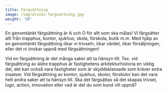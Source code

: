 ```yaml
---
title: Färgsättning
image: /img/alviks-fargsattning.jpg
weight: '50'
---
```

En genomtänkt färgsättning är A och O för allt som ska målas! Vi färgsätter allt från trapphus, kontor, sjukhus, skola, förskola, butik m.m. Med hjälp av en genomtänkt färgsättning ökar vi trivseln, ökar värdet, ökar försäljningen, eller det ni önskar uppnå med färgsättningen!



Vid en färgsättning är det många saker att ta hänsyn till. Tex. vid färgsättning av äldre trapphus är fastighetens arkitekturhistoria en viktig del, det kan också vara fastigheter som är skyddsklassade som kräver extra insatser. Vid färgsättning av kontor, sjukhus, skolor, förskolor kan det vara helt andra saker att ta hänsyn till. Ska det färgsättas så det skapas trivsel, lugn, action, innovation eller vad är det du som kund vill uppnå?
